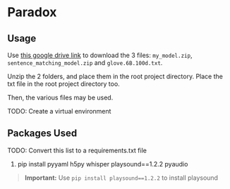 # Paradox

## Usage

Use [this google drive link](https://drive.google.com/drive/folders/1GzvvdAcvBkblOoGHGxLFO1L_C68BD9NR?usp=share_link) to download the 3 files: `my_model.zip`, `sentence_matching_model.zip` and `glove.6B.100d.txt`.

Unzip the 2 folders, and place them in the root project directory. Place the txt file in the root project directory too.

Then, the various files may be used.

TODO: Create a virtual environment

## Packages Used

TODO: Convert this list to a requirements.txt file

1. pip install pyyaml h5py whisper playsound==1.2.2 pyaudio
>**Important:** Use `pip install playsound==1.2.2` to install playsound